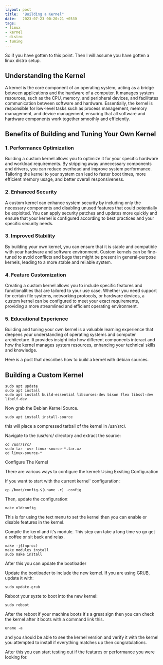 ```yaml
---
layout: post
title:  "Building a Kernel"
date:   2023-07-23 00:20:21 +0530
tags:
- linux 
- kernel
- distro
- tuning
---
```


So if you have gotten to this point. Then I will assume you have gotten a linux distro setup. 

## Understanding the Kernel

A kernel is the core component of an operating system, acting as a bridge between applications and the hardware of a computer. It manages system resources, such as the CPU, memory, and peripheral devices, and facilitates communication between software and hardware. Essentially, the kernel is responsible for low-level tasks such as process management, memory management, and device management, ensuring that all software and hardware components work together smoothly and efficiently.

## Benefits of Building and Tuning Your Own Kernel

### 1. Performance Optimization

Building a custom kernel allows you to optimize it for your specific hardware and workload requirements. By stripping away unnecessary components and drivers, you can reduce overhead and improve system performance. Tailoring the kernel to your system can lead to faster boot times, more efficient memory usage, and better overall responsiveness.

### 2. Enhanced Security

A custom kernel can enhance system security by including only the necessary components and disabling unused features that could potentially be exploited. You can apply security patches and updates more quickly and ensure that your kernel is configured according to best practices and your specific security needs.

### 3. Improved Stability

By building your own kernel, you can ensure that it is stable and compatible with your hardware and software environment. Custom kernels can be fine-tuned to avoid conflicts and bugs that might be present in general-purpose kernels, leading to a more stable and reliable system.

### 4. Feature Customization

Creating a custom kernel allows you to include specific features and functionalities that are tailored to your use case. Whether you need support for certain file systems, networking protocols, or hardware devices, a custom kernel can be configured to meet your exact requirements, providing a more streamlined and efficient operating environment.

### 5. Educational Experience

Building and tuning your own kernel is a valuable learning experience that deepens your understanding of operating systems and computer architecture. It provides insight into how different components interact and how the kernel manages system resources, enhancing your technical skills and knowledge.

Here is a post that describes how to build a kernel with debian sources.


## Building a Custom Kernel

```
sudo apt update
sudo apt install
sudo apt install build-essential libcurses-dev bison flex libssl-dev libelf-dev
```

 Now grab the Debian Kernel Source.

```
sudo apt install install-source
```

this will place a compressed tarball of the kernel in /usr/src/.

Navigate to the /usr/src/ directory and extract the source:

```
cd /usr/src/
sudo tar -xvr linux-source-*.tar.xz
cd linux-source-*
```

Configure The Kernel

There are various ways to configure the kernel:
Using Exsiting Configuration

If you want to start with the current kernel' configuration:

```
cp /boot/config-$(uname -r) .config
```

Then, update the configuration:

```
make oldconfig
```

This is for using the text menu to set the kernel then you can enable or disable features in the kernel.

Compile the kernl and it's module. This step can take a long time so go get a coffee or sit back and relax. 

```
make -j$(nproc)
make modules_install
sudo make install 
```

After this you can update the bootloader

Update the bootloader to include the new kernel. If you are using GRUB, update it with:

```
sudo update-grub
```

Reboot your syste to boot into the new kernel:

```
sudo reboot
```


After the reboot if your machine boots it's a great sign then you can check the kernel after it boots with a command link this.

```
uname -a 
```

and you should be able to see the kernel version and verify it with the kernel you attempted to install if everything matches up then congratulations.

After this you can start testing out if the features or performance you were looking for.


